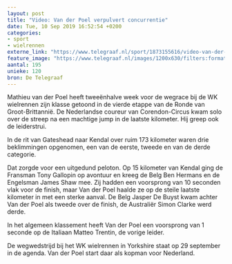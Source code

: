 ```yaml
---
layout: post
title: "Video: Van der Poel verpulvert concurrentie"
date: Tue, 10 Sep 2019 16:52:54 +0200
categories: 
- sport 
- wielrennen 
externe_link: "https://www.telegraaf.nl/sport/1873155616/video-van-der-poel-verpulvert-concurrentie"
feature_image: "https://www.telegraaf.nl/images/1200x630/filters:format(jpeg):quality(80)/cdn-kiosk-api.telegraaf.nl/98e157ee-d3e9-11e9-baff-02d2fb1aa1d7.png"
aantal: 195
unieke: 120
bron: De Telegraaf
---
```


<p class="intro">Mathieu van der Poel heeft tweeënhalve week voor de wegrace bij de WK wielrennen zijn klasse getoond in de vierde etappe van de Ronde van Groot-Brittannië. De Nederlandse coureur van Corendon-Circus kwam solo over de streep na een machtige jump in de laatste kilometer. Hij greep ook de leiderstrui.</p> <p>In de rit van Gateshead naar Kendal over ruim 173 kilometer waren drie beklimmingen opgenomen, een van de eerste, tweede en van de derde categorie.</p><p>Dat zorgde voor een uitgedund peloton. Op 15 kilometer van Kendal ging de Fransman Tony Gallopin op avontuur en kreeg de Belg Ben Hermans en de Engelsman James Shaw mee. Zij hadden een voorsprong van 10 seconden vlak voor de finish, maar Van der Poel haalde ze op de steile laatste kilometer in met een sterke aanval. De Belg Jasper De Buyst kwam achter Van der Poel als tweede over de finish, de Australiër Simon Clarke werd derde.</p><p>In het algemeen klassement heeft Van der Poel een voorsprong van 1 seconde op de Italiaan Matteo Trentin, de vorige leider.</p><p>De wegwedstrijd bij het WK wielrennen in Yorkshire staat op 29 september in de agenda. Van der Poel start daar als kopman voor Nederland.</p>
